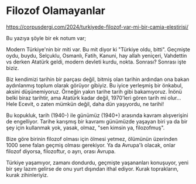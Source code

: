 # Filozof Olamayanlar

https://corpusdergi.com/2024/turkiyede-filozof-var-mi-bir-camia-elestirisi/

Bu yazıya şöyle bir ek notum var;

Modern Türkiye'nin bir miti var. Bu mit diyor ki "Türkiye oldu, bitti". Geçmişte
oydu, buydu, Selçuklu, Osmanlı, Fatih, Kanuni, hay allah yeniçeri, Vahdettin vs
derken Atatürk geldi, modern devleti kurdu, nokta. Sonrası? Sonrası işte biziz.

Biz kendimizi tarihin bir parçası değil, bitmiş olan tarihin ardından ona bakan
aydınlanmış toplum olarak görüyor gibiyiz. Bu iyice yerleşmiş bir önkabul,
aksini düşünemiyoruz. Örneğin yakın tarihe tarih gibi bakamıyoruz. İnönü belki
biraz tarihtir, ama Atatürk kadar değil, 1970'leri gören tarih mi olur... Hele
Ecevit, o zaten mümkün değil, daha dün yaşıyordu, ne tarihi!

Bu kopukluk, tarih (1940-) ile günümüz (1940+) arasında kavram alışverişini de
engelliyor. Tarihe karışmış bir kavramı günümüzde yaşayan biri ya da bir şey
için kullanmak yok, yasak, olmaz, "sen kimsin ya, filozofmuş".

Bize göre birinin filozof olması için ölmesi yetmez, ölümünün üzerinden 1000
sene falan geçmiş olması gerekiyor. Ya da Avrupa'lı olacak, onlar filozof
diyorsa, filozoftur, o ayrı, orası Avrupa.

Türkiye yaşamıyor, zamanı dondurdu, geçmişte yaşananları konuşuyor, yeni bir şey
lazım gelirse de onu yurt dışından ithal ediyor. Kurak toprakların, kurak
zihinleriyiz.
